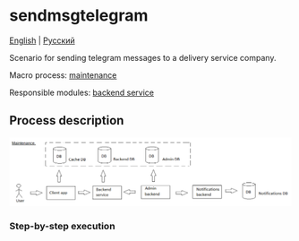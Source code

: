 # sendmsgtelegram

[English](sendmsgtelegram.md) | [Русский](sendmsgtelegram.ru.md)

Scenario for sending telegram messages to a delivery service company.

Macro process: [maintenance](../../macroprocesses/maintenance.md)

Responsible modules: [backend service](../../backend/notificationsbackend.md)

## Process description

![maintenance_overall](../../img/maintenance_overall.png)

### Step-by-step execution
